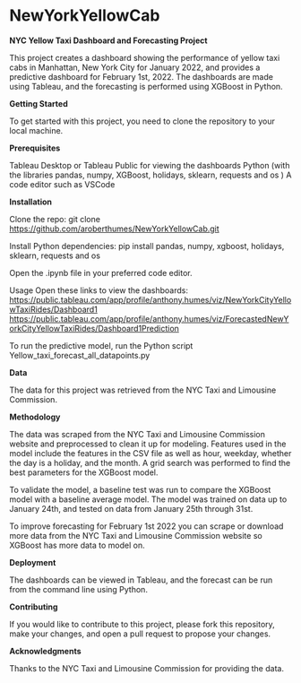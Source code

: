# NewYorkYellowCab
**NYC Yellow Taxi Dashboard and Forecasting Project**

This project creates a dashboard showing the performance of yellow taxi cabs in Manhattan, New York City for January 2022, and provides a predictive dashboard for February 1st, 2022. The dashboards are made using Tableau, and the forecasting is performed using XGBoost in Python.

**Getting Started**

To get started with this project, you need to clone the repository to your local machine.

**Prerequisites**

Tableau Desktop or Tableau Public for viewing the dashboards
Python (with the libraries pandas, numpy, XGBoost, holidays, sklearn, requests and os )
A code editor such as VSCode

**Installation**

Clone the repo: git clone https://github.com/aroberthumes/NewYorkYellowCab.git

Install Python dependencies: pip install pandas, numpy, xgboost, holidays, sklearn, requests and os

Open the .ipynb file in your preferred code editor.

Usage
Open these links to view the dashboards:
https://public.tableau.com/app/profile/anthony.humes/viz/NewYorkCityYellowTaxiRides/Dashboard1
https://public.tableau.com/app/profile/anthony.humes/viz/ForecastedNewYorkCityYellowTaxiRides/Dashboard1Prediction

To run the predictive model, run the Python script Yellow_taxi_forecast_all_datapoints.py

**Data**

The data for this project was retrieved from the NYC Taxi and Limousine Commission.

**Methodology**

The data was scraped from the NYC Taxi and Limousine Commission website and preprocessed to clean it up for modeling. Features used in the model include the features in the CSV file as well as hour, weekday, whether the day is a holiday, and the month. A grid search was performed to find the best parameters for the XGBoost model.

To validate the model, a baseline test was run to compare the XGBoost model with a baseline average model. The model was trained on data up to January 24th, and tested on data from January 25th through 31st.

To improve forecasting for February 1st 2022 you can scrape or download more data from the NYC Taxi and Limousine Commission website so XGBoost has more data to model on. 

**Deployment**

The dashboards can be viewed in Tableau, and the forecast can be run from the command line using Python.

**Contributing**

If you would like to contribute to this project, please fork this repository, make your changes, and open a pull request to propose your changes.

**Acknowledgments**

Thanks to the NYC Taxi and Limousine Commission for providing the data.
